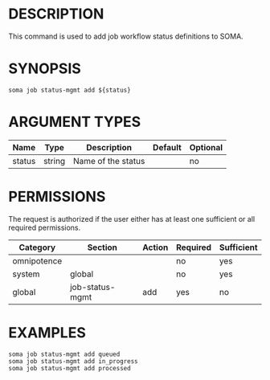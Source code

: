 # DESCRIPTION

This command is used to add job workflow status definitions to SOMA.

# SYNOPSIS

```
soma job status-mgmt add ${status}
```

# ARGUMENT TYPES

Name | Type |     Description   | Default | Optional
 --- |  --- | ----------------- | ------- | --------
status | string | Name of the status | | no

# PERMISSIONS

The request is authorized if the user either has at least one
sufficient or all required permissions.

Category | Section | Action | Required | Sufficient
 ------- | ------- | ------ | -------- | ----------
omnipotence | | | no | yes
system | global | | no | yes
global | job-status-mgmt | add | yes | no

# EXAMPLES

```
soma job status-mgmt add queued
soma job status-mgmt add in_progress
soma job status-mgmt add processed
```
